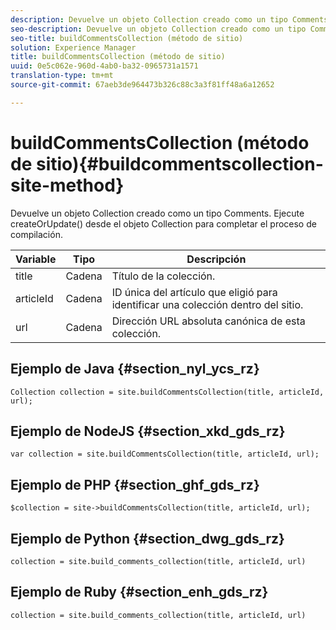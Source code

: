 ```yaml
---
description: Devuelve un objeto Collection creado como un tipo Comments. Ejecute createOrUpdate() desde el objeto Collection para completar el proceso de compilación.
seo-description: Devuelve un objeto Collection creado como un tipo Comments. Ejecute createOrUpdate() desde el objeto Collection para completar el proceso de compilación.
seo-title: buildCommentsCollection (método de sitio)
solution: Experience Manager
title: buildCommentsCollection (método de sitio)
uuid: 0e5c062e-960d-4ab0-ba32-0965731a1571
translation-type: tm+mt
source-git-commit: 67aeb3de964473b326c88c3a3f81ff48a6a12652

---
```



# buildCommentsCollection (método de sitio){#buildcommentscollection-site-method}

Devuelve un objeto Collection creado como un tipo Comments. Ejecute createOrUpdate() desde el objeto Collection para completar el proceso de compilación.

| Variable | Tipo | Descripción |
|--- |--- |--- |
| title | Cadena | Título de la colección. |
| articleId | Cadena | ID única del artículo que eligió para identificar una colección dentro del sitio. |
| url | Cadena | Dirección URL absoluta canónica de esta colección. |

## Ejemplo de Java {#section_nyl_ycs_rz}

```
Collection collection = site.buildCommentsCollection(title, articleId, url);
```

## Ejemplo de NodeJS {#section_xkd_gds_rz}

```
var collection = site.buildCommentsCollection(title, articleId, url); 
```

## Ejemplo de PHP {#section_ghf_gds_rz}

```
$collection = site->buildCommentsCollection(title, articleId, url); 
```

## Ejemplo de Python {#section_dwg_gds_rz}

```
collection = site.build_comments_collection(title, articleId, url) 
```

## Ejemplo de Ruby {#section_enh_gds_rz}

```
collection = site.build_comments_collection(title, articleId, url) 
```
